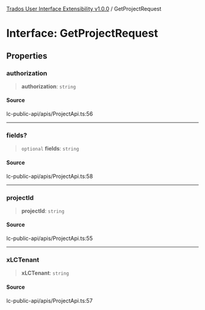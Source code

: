 [Trados User Interface Extensibility v1.0.0](../wiki/globals) / GetProjectRequest

# Interface: GetProjectRequest

## Properties

### authorization

> **authorization**: `string`

#### Source

lc-public-api/apis/ProjectApi.ts:56

***

### fields?

> `optional` **fields**: `string`

#### Source

lc-public-api/apis/ProjectApi.ts:58

***

### projectId

> **projectId**: `string`

#### Source

lc-public-api/apis/ProjectApi.ts:55

***

### xLCTenant

> **xLCTenant**: `string`

#### Source

lc-public-api/apis/ProjectApi.ts:57
